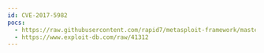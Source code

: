```yaml
---
id: CVE-2017-5982
pocs:
  - https://raw.githubusercontent.com/rapid7/metasploit-framework/master/modules/auxiliary/scanner/http/kodi_traversal.rb
  - https://www.exploit-db.com/raw/41312
---
```

